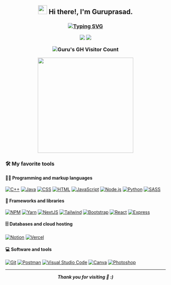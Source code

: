 <div align="center">                                          
<h2>  
  <img src="https://media.giphy.com/media/hvRJCLFzcasrR4ia7z/giphy.gif" width="28">
  Hi there!, I'm Guruprasad.
<h3>

[![Typing SVG](https://readme-typing-svg.herokuapp.com?duration=7000&color=2563EB&center=true&width=600&lines=Developer+%7C+Designer+%7C+OSS+Contributer)](https://git.io/typing-svg)

<p>
<!--<a href="#"><img src="https://img.icons8.com/pastel-glyph/36/2266EE/internet.png"/></a> -->
 <a href="https://www.linkedin.com/in/guruprasad-gaikwad-9591431b1/"><img src="https://img.icons8.com/ios-filled/36/2266EE/linkedin.png"/></a>
 <a href="https://twitter.com/Guru9272"><img src="https://img.icons8.com/color/36/2266EE/twitter.png"/></a> 
</p>

<img align="center" src="https://komarev.com/ghpvc/?username=guru9607" alt="Guru's GH Visitor Count" /> 
</h3>
<img width="300" src="https://media.giphy.com/media/zhYSVCirREeIZtONCI/giphy.gif">
</div>
  
### 🛠️ My favorite tools

#### 👨‍💻 Programming and markup languages

<p>
    <a href="#"><img alt="C++" src="https://custom-icon-badges.herokuapp.com/badge/C++-9C033A.svg?logo=cpp2&logoColor=white"></a>
    <a href="#"><img alt="Java" src="https://custom-icon-badges.herokuapp.com/badge/Java-red.svg?logo=java&logoColor=white"></a>
    <a href="#"><img alt="CSS" src="https://img.shields.io/badge/CSS-1572B6.svg?logo=css3&logoColor=white"></a>
    <a href="#"><img alt="HTML" src="https://img.shields.io/badge/HTML-E34F26.svg?logo=html5&logoColor=white"></a>
    <a href="#"><img alt="JavaScript" src="https://img.shields.io/badge/JavaScript-F7DF1E.svg?logo=javascript&logoColor=black"></a>
    <a href="#"><img alt="Node.js" src="https://img.shields.io/badge/Node.js-43853D.svg?logo=node.js&logoColor=white"></a>
    <a href="#"><img alt="Python" src="https://img.shields.io/badge/Python-14354C.svg?logo=python&logoColor=white"></a>
    <a href="#"><img alt="SASS" src="https://img.shields.io/badge/Sass-hotpink.svg?logo=SASS&logoColor=white"></a>
</p>
  
#### 🧰 Frameworks and libraries

<p>
    <a href="#"><img alt="NPM" src="https://img.shields.io/badge/NPM-%23000000.svg?logo=npm&logoColor=white"></a>
    <a href="#"><img alt="Yarn" src="https://img.shields.io/badge/yarn-%232C8EBB.svg?logo=yarn&logoColor=white"></a>
    <a href="#"><img alt="NextJS" src="https://img.shields.io/badge/Next-black?logo=next.js&logoColor=white"></a>
    <a href="#"><img alt="Tailwind" src="https://img.shields.io/badge/tailwindcss-%2338B2AC.svg?logo=tailwind-css&logoColor=white"></a>
    <a href="#"><img alt="Bootstrap" src="https://img.shields.io/badge/Bootstrap-7952B3.svg?logo=bootstrap&logoColor=white"></a>
    <a href="#"><img alt="React" src="https://img.shields.io/badge/React-20232a.svg?logo=react&logoColor=%2361DAFB"></a>
    <a href="#"><img alt="Express" src="https://img.shields.io/badge/Express-%23000000.svg?logo=express&logoColor=whit"></a>
</p>

#### 🗄️ Databases and cloud hosting

<p>
    <!--<a href="#"><img alt="Heroku" src="https://img.shields.io/badge/Heroku-430098.svg?logo=heroku&logoColor=white"></a>
     <a href="#"><img alt="Netlify" src="https://img.shields.io/badge/netlify-%23000000.svg?logo=netlify&logoColor=#00C7B7"></a> -->
    <a href="#"><img alt="Notion" src="https://img.shields.io/badge/Notion-010101.svg?logo=notion&logoColor=white"></a>
    <a href="#"><img alt="Vercel" src="https://img.shields.io/badge/Vercel-000000.svg?logo=vercel&logoColor=white"></a>
</p>
  
  #### 💻 Software and tools

<p>
    <a href="#"><img alt="Git" src="https://img.shields.io/badge/Git-F05033.svg?logo=git&logoColor=white"></a>
    <a href="#"><img alt="Postman" src="https://img.shields.io/badge/Postman-FF6C37?logo=postman&logoColor=white"></a>
    <a href="#"><img alt="Visual Studio Code" src="https://img.shields.io/badge/Visual%20Studio%20Code-0078d7.svg?logo=visual-studio-code&logoColor=white"></a>
    <a href="#"><img alt="Canva" src="https://img.shields.io/badge/Canva-%2300C4CC.svg?logo=Canva&logoColor=white"></a>
    <a href="#"><img alt="Photoshop" src="https://img.shields.io/badge/adobe%20photoshop-%2331A8FF.svg?&logo=adobe%20photoshop&logoColor=white"></a>
</p>
 
<!--### :zap: Recent Activity: -->
 
---

<!--### Github Stats:
[![GitHub Streak](https://github-readme-streak-stats.herokuapp.com/?user=guru9607&theme=dracula)](https://git.io/streak-stats)
![Guruprasad's github stats](https://github-readme-stats.vercel.app/api?username=guru9607&show_icons&theme=dracula) -->
  
<p align=center>
<em><b>Thank you for visiting 🤍 :)</em>
</p>

